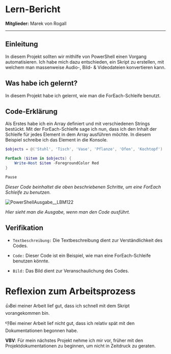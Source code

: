 # Lern-Bericht

**Mitglieder:** Marek von Rogall

-----------------------------------------------------------------------------------------------------------------------------------------------------------------------
## Einleitung

In diesem Projekt sollten wir mithilfe von PowerShell einen Vorgang automatisieren.
Ich habe mich dazu entschieden, ein Skript zu erstellen, mit welchem man massenweise Audio-, Bild- & Videodateien konvertieren kann.

## Was habe ich gelernt?

In diesem Projekt habe ich gelernt, wie man die ForEach-Schleife benutzt.

## Code-Erklärung

Als Erstes habe ich ein Array definiert und mit verschiedenen Strings bestückt.
Mit der ForEach-Schleife sage ich nun, dass ich den Inhalt der Schleife für jedes Element in dem Array ausführen möchte.
In diesem Beispiel schreibe ich das Element in die Konsole.

```powershell
$objects = @('Stuhl', 'Tisch', 'Vase', 'Pflanze', 'Ofen', 'Kochtopf')

ForEach ($item in $objects) {
    Write-Host $item -ForegroundColor Red
}

Pause
```
*Dieser Code beinhaltet die oben beschriebenen Schritte, um eine ForEach Schleife zu benutzen.*

![PowerShellAusgabe__LBM122](https://github.com/marekvonrogall/M122-Skriptsprachen/assets/110893394/dd2fb4d7-e62d-4bb4-bcb7-bb233dd85b9c)

*Hier sieht man die Ausgabe, wenn man den Code ausführt.*



## Verifikation

* `Textbeschreibung:` Die Textbeschreibung dient zur Verständlichkeit des Codes.

* `Code:` Dieser Code ist ein Beispiel, wie man eine ForEach-Schleife benutzen könnte.

* `Bild:` Das Bild dient zur Veranschaulichung des Codes.

# Reflexion zum Arbeitsprozess


👍Bei meiner Arbeit lief gut, dass ich schnell mit dem Skript vorangekommen bin.


👎Bei meiner Arbeit lief nicht gut, dass ich relativ spät mit den Dokumentationen begonnen habe.


**VBV**: Für mein nächstes Projekt nehme ich mir vor, früher mit den Projektdokumentationen zu beginnen, um nicht in Zeitdruck zu geraten.


